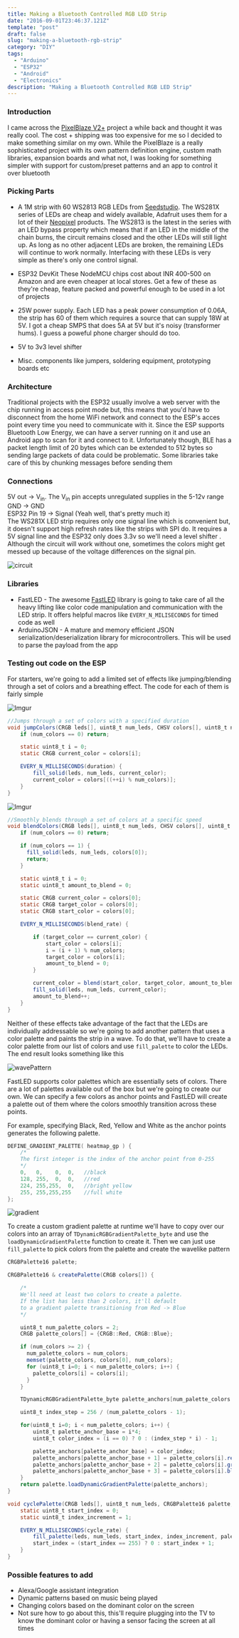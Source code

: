 ```yaml
---
title: Making a Bluetooth Controlled RGB LED Strip
date: "2016-09-01T23:46:37.121Z"
template: "post"
draft: false
slug: "making-a-bluetooth-rgb-strip"
category: "DIY"
tags:
  - "Arduino"
  - "ESP32"
  - "Android"
  - "Electronics"
description: "Making a Bluetooth Controlled RGB LED Strip"
---
```

### Introduction
I came across the [PixelBlaze V2+](https://www.tindie.com/products/electromage/electromage-pixelblaze-v2-wifi-led-controller/) project a while back and thought it was really cool. The cost + shipping was too expensive for me so I decided to make something similar on my own. While the PixelBlaze is a really sophisticated project with its own pattern definition engine, custom math libraries, expansion boards and what not, I was looking for something simpler with support for custom/preset patterns and an app to control it over bluetooth

### Picking Parts
- A 1M strip with 60 WS2813 RGB LEDs from [Seedstudio](https://www.seeedstudio.com/Grove-WS2813-RGB-LED-Strip-Waterproof-60-LED-m-1m-p-3126.html). The WS281X series of LEDs are cheap and widely available, Adafruit uses them for a lot of their [Neopixel](https://www.adafruit.com/category/168) products. The WS2813 is the latest in the series with an LED bypass property which means that if an LED in the middle of the chain burns, the circuit remains closed and the other LEDs will still light up. As long as no other adjacent LEDs are broken, the remaining LEDs will continue to work normally. Interfacing with these LEDs is very simple as there's only one control signal.

- ESP32 DevKit
These NodeMCU chips cost about INR 400-500 on Amazon and are even cheaper at local stores. Get a few of these as they're cheap, feature packed and powerful enough to be used in a lot of projects

- 25W power supply. Each LED has a peak power consumption of 0.06A, the strip has 60 of them which requires a source that can supply 18W at 5V.
I got a cheap SMPS that does 5A at 5V but it's noisy (transformer hums). I guess a poweful phone charger should do too.

- 5V to 3v3 level shifter

- Misc. components like jumpers, soldering equipment, prototyping boards etc

### Architecture
Traditional projects with the ESP32 usually involve a web server with the chip running in access point mode but, this means that you'd have to disconnect from the home WiFi network and connect to the ESP's acces point every time you need to communicate with it. Since the ESP supports Bluetooth Low Energy, we can have a server running on it and use an Android app to scan for it and connect to it. Unfortunately though, BLE has a packet length limit of 20 bytes which can be extended to 512 bytes so sending large packets of data could be problematic. Some libraries take care of this by chunking messages before sending them


### Connections
5V out -> V<sub>in</sub>. The V<sub>in</sub> pin accepts unregulated supplies in the 5-12v range</br>
GND -> GND </br>
ESP32 Pin 19 -> Signal (Yeah well, that's pretty much it) </br>
The WS281X LED strip requires only one signal line which is convenient but, it doesn't support high refresh rates like the strips with SPI do. It requires a 5V signal line and the ESP32 only does 3.3v so we'll need a level shifter . Although the circuit will work without one, sometimes the colors might get messed up because of the voltage differences on the signal pin.

![circuit](./circuit.png)

### Libraries
- FastLED - The awesome [FastLED](https://github.com/FastLED/FastLED) library is going to take care of all the heavy lifting like color code manipulation and communication with the LED strip. It offers helpful macros like `EVERY_N_MILISECONDS` for timed code as well
- ArduinoJSON - A mature and memory efficient JSON serialization/deserialization library for microcontrollers. This will be used to parse the payload from the app

### Testing out code on the ESP
For starters, we're going to add a limited set of effects like jumping/blending through a set of colors and a breathing effect. The code for each of them is fairly simple

![Imgur](https://i.imgur.com/de7Ezg3.gif)

```java
//Jumps through a set of colors with a specified duration
void jumpColors(CRGB leds[], uint8_t num_leds, CHSV colors[], uint8_t num_colors, uint8_t duration) {
    if (num_colors == 0) return;

    static uint8_t i = 0;
    static CRGB current_color = colors[i];

    EVERY_N_MILLISECONDS(duration) {
        fill_solid(leds, num_leds, current_color);
        current_color = colors[((++i) % num_colors)];
    }
}
```

![Imgur](https://i.imgur.com/ln7hxCW.gif)
```java
//Smoothly blends through a set of colors at a specific speed
void blendColors(CRGB leds[], uint8_t num_leds, CHSV colors[], uint8_t num_colors, uint8_t blendRate) {
    if (num_colors == 0) return;

    if (num_colors == 1) {
      fill_solid(leds, num_leds, colors[0]);
      return;
    }

    static uint8_t i = 0;
    static uint8_t amount_to_blend = 0;

    static CRGB current_color = colors[0];
    static CRGB target_color = colors[0];
    static CRGB start_color = colors[0];

    EVERY_N_MILLISECONDS(blend_rate) {

        if (target_color == current_color) {
            start_color = colors[i];
            i = (i + 1) % num_colors;
            target_color = colors[i];
            amount_to_blend = 0;
        }

        current_color = blend(start_color, target_color, amount_to_blend);
        fill_solid(leds, num_leds, current_color);
        amount_to_blend++;
    }
}
```

Neither of these effects take advantage of the fact that the LEDs are individually addressable so we're going to add another pattern that uses a color palette and paints the strip in a wave. To do that, we'll have to create a color palette from our list of colors and use `fill_palette` to color the LEDs. The end result looks something like this

![wavePattern](https://i.imgur.com/E3xMnJ0.gif)

FastLED supports color palettes which are essentially sets of colors. There are a lot of palettes available out of the box but we're going to create our own. We can specify a few colors as anchor points and FastLED will create a palette out of them where the colors smoothly transition across these points.

For example, specifying Black, Red, Yellow and White as the anchor points generates the following palette.

```c
DEFINE_GRADIENT_PALETTE( heatmap_gp ) {
    /*
    The first integer is the index of the anchor point from 0-255
    */
    0,   0,    0,  0,   //black
    128, 255,  0,  0,   //red
    224, 255,255,  0,   //bright yellow
    255, 255,255,255    //full white
};
```

![gradient](https://raw.githubusercontent.com/FastLED/FastLED/gh-pages/images/gradient-palette-1.png)

To create a custom gradient palette at runtime we'll have to copy over our colors into an array of `TDynamicRGBGradientPalette_byte` and use the `loadDynamicGradientPalette` function to create it. Then we can just use `fill_palette` to pick colors from the palette and create the wavelike pattern

```java
CRGBPalette16 palette;

CRGBPalette16 & createPalette(CRGB colors[]) {

    /*
    We'll need at least two colors to create a palette.
    If the list has less than 2 colors, it'll default
    to a gradient palette transitioning from Red -> Blue
    */

    uint8_t num_palette_colors = 2;
    CRGB palette_colors[] = {CRGB::Red, CRGB::Blue};

    if (num_colors >= 2) {
      num_palette_colors = num_colors;
      memset(palette_colors, colors[0], num_colors);
      for (uint8_t i=0; i < num_palette_colors; i++) {
        palette_colors[i] = colors[i];
      }
    }

    TDynamicRGBGradientPalette_byte palette_anchors[num_palette_colors * 4];

    uint8_t index_step = 256 / (num_palette_colors - 1);

    for(uint8_t i=0; i < num_palette_colors; i++) {
        uint8_t palette_anchor_base = i*4;
        uint8_t color_index = (i == 0) ? 0 : (index_step * i) - 1;

        palette_anchors[palette_anchor_base] = color_index;
        palette_anchors[palette_anchor_base + 1] = palette_colors[i].red;
        palette_anchors[palette_anchor_base + 2] = palette_colors[i].green;
        palette_anchors[palette_anchor_base + 3] = palette_colors[i].blue;
    }
    return palette.loadDynamicGradientPalette(palette_anchors);
}

void cyclePalette(CRGB leds[], uint8_t num_leds, CRGBPalette16 palette, uint8_t cycle_rate) {
    static uint8_t start_index = 0;
    static uint8_t index_increment = 1;

    EVERY_N_MILLISECONDS(cycle_rate) {
        fill_palette(leds, num_leds, start_index, index_increment, palette, 100, LINEARBLEND);
        start_index = (start_index == 255) ? 0 : start_index + 1;
    }
}
```

### Possible features to add
-   Alexa/Google assistant integration
-   Dynamic patterns based on music being played
-   Changing colors based on the dominant color on the screen
-   Not sure how to go about this, this'll require plugging into the TV to know the dominant color or having a sensor facing the screen at all times